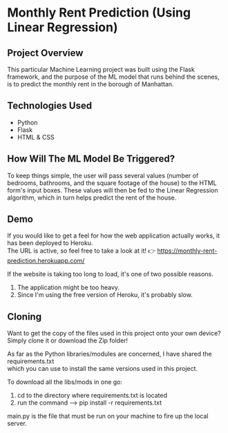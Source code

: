 # Monthly Rent Prediction (Using Linear Regression)

## Project Overview
This particular Machine Learning project was built using the Flask framework, and the purpose of the ML model that runs behind the scenes, is to predict the monthly rent in the borough of Manhattan.

## Technologies Used
* Python
* Flask
* HTML & CSS

## How Will The ML Model Be Triggered?
To keep things simple, the user will pass several values (number of bedrooms, bathrooms, and the square footage of the house) to the HTML form's input boxes. These values will then be fed to the Linear Regression algorithm, which in turn helps predict the rent of the house.

## Demo
If you would like to get a feel for how the web application actually works, it has been deployed to Heroku.  
The URL is active, so feel free to take a look at it! 👉 https://monthly-rent-prediction.herokuapp.com/ 
  
If the website is taking too long to load, it's one of two possible reasons.  
1. The application might be too heavy.
2. Since I'm using the free version of Heroku, it's probably slow.

## Cloning
Want to get the copy of the files used in this project onto your own device?  
Simply clone it or download the Zip folder!  

As far as the Python libraries/modules are concerned, I have shared the requirements.txt  
which you can use to install the same versions used in this project.
  
To download all the libs/mods in one go:  
1. cd to the directory where requirements.txt is located
2. run the command --> pip install -r requirements.txt

main.py is the file that must be run on your machine to fire up the local server.
